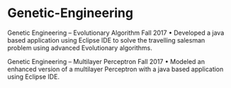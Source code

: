 # Genetic-Engineering
Genetic Engineering – Evolutionary Algorithm				        	          		          Fall 2017
•	Developed a java based application using Eclipse IDE to solve the travelling salesman problem using advanced Evolutionary algorithms.

Genetic Engineering – Multilayer Perceptron				        	          		          Fall 2017
•	Modeled an enhanced version of a multilayer Perceptron with a java based application using Eclipse IDE.

